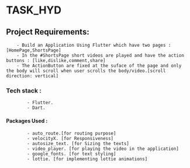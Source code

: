 # TASK_HYD

## Project Requirements:
        - Build an Application Using Flutter which have two pages : [HomePage,ShortsPage]
        - In the #ShortsPage short videos are played and have the action buttons : [like,dislike,comment,share]
        - The ActionButton are fixed at the suface of the page and only the body will scroll when user scrolls the body/video.[scroll direction: vertical]
        
### Tech stack : 
            - Flutter.
            - Dart.

#### Packages Used :
            - auto_route.[for routing purpose]
            - velocityX. [for Responsiveness]
            - autosize_text. [for Sizing the texts]
            - video_player. [for playing the video in the application]
            - google_fonts. [for text styling]
            - lottie. [for implementing lottie animations]

